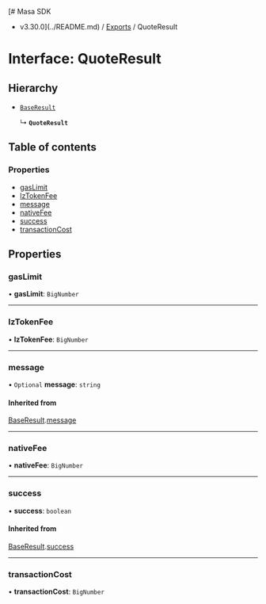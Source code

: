 [# Masa SDK
 - v3.30.0](../README.md) / [Exports](../modules.md) / QuoteResult

# Interface: QuoteResult

## Hierarchy

- [`BaseResult`](BaseResult.md)

  ↳ **`QuoteResult`**

## Table of contents

### Properties

- [gasLimit](QuoteResult.md#gaslimit)
- [lzTokenFee](QuoteResult.md#lztokenfee)
- [message](QuoteResult.md#message)
- [nativeFee](QuoteResult.md#nativefee)
- [success](QuoteResult.md#success)
- [transactionCost](QuoteResult.md#transactioncost)

## Properties

### gasLimit

• **gasLimit**: `BigNumber`

___

### lzTokenFee

• **lzTokenFee**: `BigNumber`

___

### message

• `Optional` **message**: `string`

#### Inherited from

[BaseResult](BaseResult.md).[message](BaseResult.md#message)

___

### nativeFee

• **nativeFee**: `BigNumber`

___

### success

• **success**: `boolean`

#### Inherited from

[BaseResult](BaseResult.md).[success](BaseResult.md#success)

___

### transactionCost

• **transactionCost**: `BigNumber`
